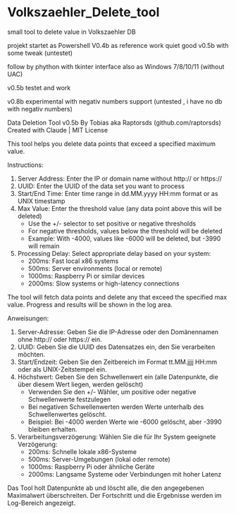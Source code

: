 # Volkszaehler_Delete_tool
small tool to delete value in Volkszaehler DB 


projekt startet as Powershell 
V0.4b as reference work quiet good
v0.5b with some tweak (untestet)


follow by phython with tkinter interface also as Windows 7/8/10/11 (without UAC) 


v0.5b testet and work 


v0.8b experimental with negativ numbers support (untested , i have no db with negativ numbers)


Data Deletion Tool v0.5b
By Tobias aka Raptorsds (github.com/raptorsds)
Created with Claude | MIT License


This tool helps you delete data points that exceed a specified maximum value.

Instructions:
1. Server Address: Enter the IP or domain name without http:// or https://
2. UUID: Enter the UUID of the data set you want to process
3. Start/End Time: Enter time range in dd.MM.yyyy HH:mm format or as UNIX timestamp
4. Max Value: Enter the threshold value (any data point above this will be deleted)
   - Use the +/- selector to set positive or negative thresholds
   - For negative thresholds, values below the threshold will be deleted
   - Example: With -4000, values like -6000 will be deleted, but -3990 will remain
5. Processing Delay: Select appropriate delay based on your system:
   - 200ms: Fast local x86 systems
   - 500ms: Server environments (local or remote)
   - 1000ms: Raspberry Pi or similar devices
   - 2000ms: Slow systems or high-latency connections

The tool will fetch data points and delete any that exceed the specified max value.
Progress and results will be shown in the log area.



Anweisungen:
1. Server-Adresse: Geben Sie die IP-Adresse oder den Domänennamen ohne http:// oder https:// ein.
2. UUID: Geben Sie die UUID des Datensatzes ein, den Sie verarbeiten möchten.
3. Start/Endzeit: Geben Sie den Zeitbereich im Format tt.MM.jjjj HH:mm oder als UNIX-Zeitstempel ein.
4. Höchstwert: Geben Sie den Schwellenwert ein (alle Datenpunkte, die über diesem Wert liegen, werden gelöscht)
   - Verwenden Sie den +/- Wähler, um positive oder negative Schwellenwerte festzulegen
   - Bei negativen Schwellenwerten werden Werte unterhalb des Schwellenwertes gelöscht.
   - Beispiel: Bei -4000 werden Werte wie -6000 gelöscht, aber -3990 bleiben erhalten.
5. Verarbeitungsverzögerung: Wählen Sie die für Ihr System geeignete Verzögerung:
   - 200ms: Schnelle lokale x86-Systeme
   - 500ms: Server-Umgebungen (lokal oder remote)
   - 1000ms: Raspberry Pi oder ähnliche Geräte
   - 2000ms: Langsame Systeme oder Verbindungen mit hoher Latenz

Das Tool holt Datenpunkte ab und löscht alle, die den angegebenen Maximalwert überschreiten.
Der Fortschritt und die Ergebnisse werden im Log-Bereich angezeigt.

